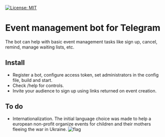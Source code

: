 [![License: MIT](https://img.shields.io/badge/license-MIT-blue.svg)](https://github.com/smartlike-org/smartlike/LICENSE)

# Event management bot for Telegram

The bot can help with basic event management tasks like sign up, cancel, remind, manage waiting lists, etc.

## Install

-   Register a bot, configure access token, set administrators in the config file, build and start.
-   Check /help for controls.
-   Invite your audience to sign up using links returned on event creation.

## To do

-   Internationalization. The initial language choice was made to help a european non-profit organize events for children and their mothers fleeing the war in Ukraine. ![flag](https://smartlike.org/favicons/ukraine.svg)
